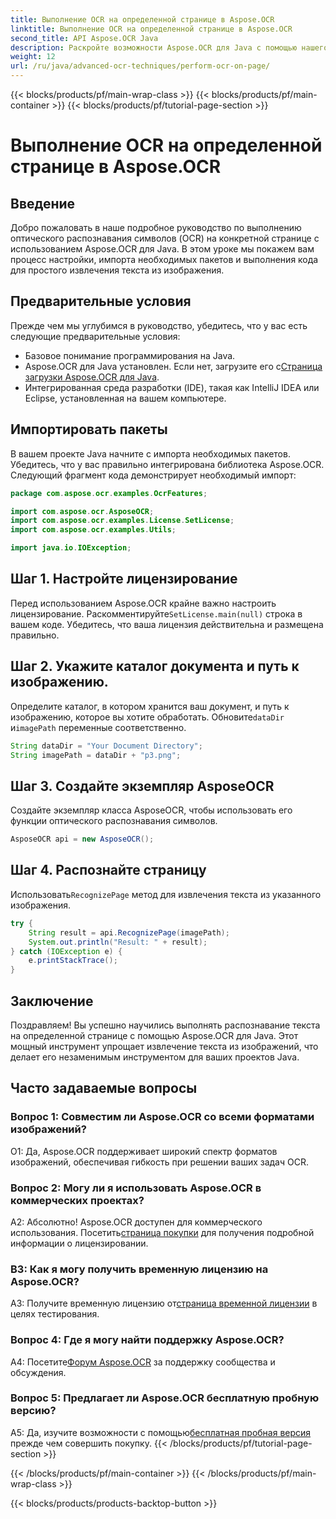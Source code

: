 ```yaml
---
title: Выполнение OCR на определенной странице в Aspose.OCR
linktitle: Выполнение OCR на определенной странице в Aspose.OCR
second_title: API Aspose.OCR Java
description: Раскройте возможности Aspose.OCR для Java с помощью нашего пошагового руководства по распознаванию текста на определенных страницах. Легко извлекайте текст из изображений и улучшайте свои проекты Java.
weight: 12
url: /ru/java/advanced-ocr-techniques/perform-ocr-on-page/
---
```


{{< blocks/products/pf/main-wrap-class >}}
{{< blocks/products/pf/main-container >}}
{{< blocks/products/pf/tutorial-page-section >}}

# Выполнение OCR на определенной странице в Aspose.OCR

## Введение

Добро пожаловать в наше подробное руководство по выполнению оптического распознавания символов (OCR) на конкретной странице с использованием Aspose.OCR для Java. В этом уроке мы покажем вам процесс настройки, импорта необходимых пакетов и выполнения кода для простого извлечения текста из изображения.

## Предварительные условия

Прежде чем мы углубимся в руководство, убедитесь, что у вас есть следующие предварительные условия:

- Базовое понимание программирования на Java.
-  Aspose.OCR для Java установлен. Если нет, загрузите его с[Страница загрузки Aspose.OCR для Java](https://releases.aspose.com/ocr/java/).
- Интегрированная среда разработки (IDE), такая как IntelliJ IDEA или Eclipse, установленная на вашем компьютере.

## Импортировать пакеты

В вашем проекте Java начните с импорта необходимых пакетов. Убедитесь, что у вас правильно интегрирована библиотека Aspose.OCR. Следующий фрагмент кода демонстрирует необходимый импорт:

```java
package com.aspose.ocr.examples.OcrFeatures;

import com.aspose.ocr.AsposeOCR;
import com.aspose.ocr.examples.License.SetLicense;
import com.aspose.ocr.examples.Utils;

import java.io.IOException;
```

## Шаг 1. Настройте лицензирование

 Перед использованием Aspose.OCR крайне важно настроить лицензирование. Раскомментируйте`SetLicense.main(null)` строка в вашем коде. Убедитесь, что ваша лицензия действительна и размещена правильно.

## Шаг 2. Укажите каталог документа и путь к изображению.

Определите каталог, в котором хранится ваш документ, и путь к изображению, которое вы хотите обработать. Обновите`dataDir` и`imagePath` переменные соответственно.

```java
String dataDir = "Your Document Directory";
String imagePath = dataDir + "p3.png";
```

## Шаг 3. Создайте экземпляр AsposeOCR

Создайте экземпляр класса AsposeOCR, чтобы использовать его функции оптического распознавания символов.

```java
AsposeOCR api = new AsposeOCR();
```

## Шаг 4. Распознайте страницу

 Использовать`RecognizePage` метод для извлечения текста из указанного изображения.

```java
try {
    String result = api.RecognizePage(imagePath);
    System.out.println("Result: " + result);
} catch (IOException e) {
    e.printStackTrace();
}
```

## Заключение

Поздравляем! Вы успешно научились выполнять распознавание текста на определенной странице с помощью Aspose.OCR для Java. Этот мощный инструмент упрощает извлечение текста из изображений, что делает его незаменимым инструментом для ваших проектов Java.

## Часто задаваемые вопросы

### Вопрос 1: Совместим ли Aspose.OCR со всеми форматами изображений?

О1: Да, Aspose.OCR поддерживает широкий спектр форматов изображений, обеспечивая гибкость при решении ваших задач OCR.

### Вопрос 2: Могу ли я использовать Aspose.OCR в коммерческих проектах?

 А2: Абсолютно! Aspose.OCR доступен для коммерческого использования. Посетить[страница покупки](https://purchase.aspose.com/buy) для получения подробной информации о лицензировании.

### В3: Как я могу получить временную лицензию на Aspose.OCR?

 A3: Получите временную лицензию от[страница временной лицензии](https://purchase.aspose.com/temporary-license/) в целях тестирования.

### Вопрос 4: Где я могу найти поддержку Aspose.OCR?

 А4: Посетите[Форум Aspose.OCR](https://forum.aspose.com/c/ocr/16) за поддержку сообщества и обсуждения.

### Вопрос 5: Предлагает ли Aspose.OCR бесплатную пробную версию?

 A5: Да, изучите возможности с помощью[бесплатная пробная версия](https://releases.aspose.com/) прежде чем совершить покупку.
{{< /blocks/products/pf/tutorial-page-section >}}

{{< /blocks/products/pf/main-container >}}
{{< /blocks/products/pf/main-wrap-class >}}

{{< blocks/products/products-backtop-button >}}

